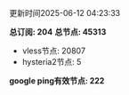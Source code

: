 更新时间2025-06-12 04:23:33

**总订阅: 204**
**总节点: 45313**
- vless节点: 20807
- hysteria2节点: 5

**google ping有效节点: 222**
